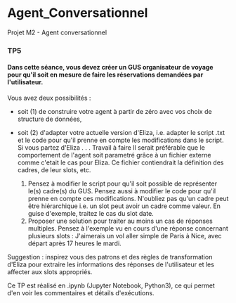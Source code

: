 # Agent_Conversationnel
Projet M2 - Agent conversationnel 


### TP5
#### Dans cette séance, vous devez créer un GUS organisateur de voyage pour qu'il soit en mesure de faire les réservations demandées par l'utilisateur. 

Vous avez deux possibilités :
* soit (1) de construire votre agent à partir de zéro avec vos choix de structure de données,
* soit (2) d'adapter votre actuelle version d'Eliza, i.e. adapter le script .txt et le code pour qu'il prenne en compte les modifications dans le script. Si vous partez d'Eliza . . . Travail à faire
Il serait préférable que le comportement de l'agent soit parametré grâce à un fichier externe comme c'etait le cas pour Eliza. Ce fichier contiendrait la définition des cadres, de leur slots, etc.

  1. Pensez à modifier le script pour qu'il soit possible de représenter le(s) cadre(s) du GUS. Pensez aussi à modifier le code pour qu'il prenne en compte ces modifications. N'oubliez
pas qu'un cadre peut être hiérarchique i.e. un slot peut avoir un cadre comme valeur. En guise d'exemple, traitez le cas du slot date.
  2. Proposer une solution pour traiter au moins un cas de réponses multiples. Pensez à l'exemple vu en cours d'une réponse concernant plusieurs slots : J'aimerais un vol aller simple de Paris à Nice, avec départ après 17 heures le mardi.

Suggestion : inspirez vous des patrons et des règles de transformation d'Eliza pour extraire les informations des réponses de l'utilisateur et les affecter aux slots appropriés. 

Ce TP est réalisé en .ipynb (Jupyter Notebook, Python3), ce qui permet d'en voir les commentaires et détails d'exécutions. 